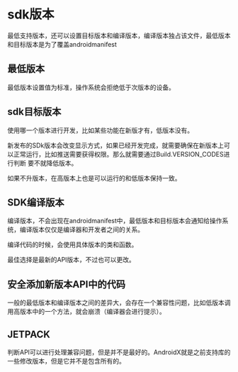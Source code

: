 # sdk版本

最低支持版本，还可以设置目标版本和编译版本，编译版本独占该文件，最低版本和目标版本是为了覆盖androidmanifest

## 最低版本

最低版本设置值为标准，操作系统会拒绝低于次版本的设备。

## sdk目标版本

使用哪一个版本进行开发，比如某些功能在新版才有，低版本没有。

新发布的SDk版本会改变显示方式，如果已经开发完成，就需要确保在新版本上可以正常运行，比如推送需要获得权限。那么就需要通过Build.VERSION_CODES进行判断
要不就降低版本。

如果不升版本，在高版本上也是可以运行的和低版本保持一致。

## SDK编译版本

编译版本，不会出现在androidmanifest中，最低版本和目标版本会通知给操作系统，编译版本仅仅是编译器和开发者之间的关系。

编译代码的时候，会使用具体版本的类和函数。

最佳选择是最新的API版本，不过也可以更改。

## 安全添加新版本API中的代码

一般的最低版本和编译版本之间的差异大，会存在一个兼容性问题，比如低版本调用高版本中的一个方法，就会崩溃（编译器会进行提示）。

## JETPACK

判断API可以进行处理兼容问题，但是并不是最好的。AndroidX就是之前支持库的一些修改版本，但是它并不是包含所有的。



































